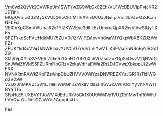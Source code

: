 Vm0wd2QyVkZOVWRpUm1SWFYwZG9WbGx0ZEhkVU1WcDBUVlpPVjJKR2JETlhh
MUpUVmpGS2MySkVUbGhoCk1rMHhXVmQ0UzJNeFpIVmlSbVJwQ2xKcmNFbFdi
VEI0VXpGSmVWUnJiR2xTYlZKWVEyc3dlRk5zUmxkaQpXR2hvVlhwS1QyTXha
SFZTYkdScFVteHdkMUV5ZUV0a1ZrWjFZa1pvVndwaVJYQkpWbXBKZUZWdFZs
ZFUKYkd4cVVqTkNWRmxyYUVOV1ZrVjVUVlYwVTJKSFVscFpNRnByVjBGd1ZG
SlZjRVpXYlhSVFV6RlZlRmRZCmFGZ0tZbXhhV0ZsclZuZGpSbGwzV2tjNVdG
SnJWalZhVldSSFZURmFjbGRzV2xkaVdHaE1Wa2RrZDJGVwpXbkppUkZwWFRX
NVNXRmRXWkZKbFZsWnpDbUZHVVV0WlYzaDNWREZXYzJGR1RsTldiWGd3V2xW
V2QxUnMKV25SVmJHeFlWMGhDZWxaV1dsZFhSVGxXWlVad1YyVnNXWHBYYTFa
SFpHeE5lUXBVYTJoWVlXdEdURkV5Ck1XOU9WMVp1VUZRd1MwTnROWFJhVVQw
OUNncDZaWGs9CgppbXU=

hes